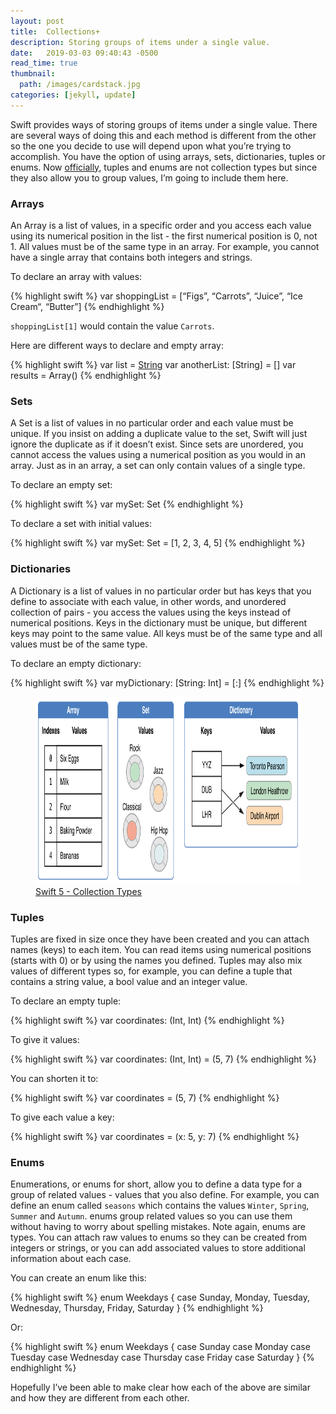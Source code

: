```yaml
---
layout: post
title:  Collections+
description: Storing groups of items under a single value.
date:   2019-03-03 09:40:43 -0500
read_time: true
thumbnail: 
  path: /images/cardstack.jpg
categories: [jekyll, update]
---
```

Swift provides ways of storing groups of items under a single value. There are several ways of doing this and each method is different from the other so the one you decide to use will depend upon what you’re trying to accomplish.  You have the option of using arrays, sets, dictionaries, tuples or enums.  Now [officially](https://docs.swift.org/swift-book/LanguageGuide/CollectionTypes.html), tuples and enums are not collection types but since they also allow you to group values, I’m going to include them here.

### Arrays
An Array is a list of values, in a specific order and you access each value using its numerical position in the list - the first numerical position is 0, not 1.  All values must be of the same type in an array. For example, you cannot have a single array that contains both integers and strings.

To declare an array with values:

{% highlight swift %}
var shoppingList = [“Figs”, “Carrots”, “Juice”, “Ice Cream“, “Butter”]
{% endhighlight %}

`shoppingList[1]` would contain the value `Carrots`.

Here are different ways to declare and empty array:

{% highlight swift %}
var list = [String]()
 var anotherList: [String] = []
 var results = Array<Int>()
{% endhighlight %}


### Sets
A Set is a list of values in no particular order and each value must be unique. If you insist on adding a duplicate value to the set, Swift will just ignore the duplicate as if it doesn’t exist. Since sets are unordered, you cannot access the values using a numerical position as you would in an array.  Just as in an array, a set can only contain values of a single type.

To declare an empty set:

{% highlight swift %}
var mySet: Set<Int>
{% endhighlight %}

To declare a set with initial values:

{% highlight swift %}
var mySet: Set<Int> = [1, 2, 3, 4, 5]
{% endhighlight %}


### Dictionaries
A Dictionary is a list of values in no particular order but has keys that you define to associate with each value, in other words, and unordered collection of pairs - you access the values using the keys instead of numerical positions.  Keys in the dictionary must be unique, but different keys may point to the same value.  All keys must be of the same type and all values must be of the same type.

To declare an empty dictionary:

{% highlight swift %}
var myDictionary: [String: Int] = [:]
{% endhighlight %}

<figure>
	<img src="/images/CollectionTypes_intro_2x.png" alt="Collection Types" width="730" height="300">
        <figcaption><a href="https://docs.swift.org/swift-book/LanguageGuide/CollectionTypes.html" title="Swift 5 - Collection Types">Swift 5 - Collection Types</a></figcaption>
</figure>

### Tuples
Tuples are fixed in size once they have been created and you can attach names (keys) to each item. You can read items using numerical positions (starts with 0) or by using the names you defined.  Tuples may also mix values of different types so, for example, you can define a tuple that contains a string value, a bool value and an integer value.

To declare an empty tuple:

{% highlight swift %}
var coordinates: (Int, Int)
{% endhighlight %}

To give it values:

{% highlight swift %}
var coordinates: (Int, Int) = (5, 7)
{% endhighlight %}

You can shorten it to:

{% highlight swift %}
var coordinates = (5, 7)
{% endhighlight %}

To give each value a key:

{% highlight swift %}
var coordinates = (x: 5, y: 7)
{% endhighlight %}


### Enums
Enumerations, or enums for short, allow you to define a data type for a group of related values - values that you also define.  For example, you can define an enum called `seasons` which contains the values `Winter`, `Spring`, `Summer` and `Autumn`.  enums group related values so you can use them without having to worry about spelling mistakes.  Note again, enums are types.  You can attach raw values to enums so they can be created from integers or strings, or you can add associated values to store additional information about each case.

You can create an enum like this:

{% highlight swift %}
enum Weekdays {
	case Sunday, Monday, Tuesday, Wednesday, Thursday, Friday, Saturday
}
{% endhighlight %}

Or:

{% highlight swift %}
enum Weekdays {
	case Sunday
	case Monday
	case Tuesday
	case Wednesday
	case Thursday
	case Friday
	case Saturday
}
{% endhighlight %}

Hopefully I’ve been able to make clear how each of the above are similar and how they are different from each other.

